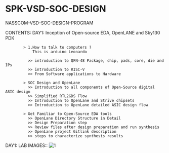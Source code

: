 # SPK-VSD-SOC-DESIGN

NASSCOM-VSD-SOC-DESIGN-PROGRAM

CONTENTS:
  DAY1: Inception of Open-source EDA, OpenLANE and Sky130 PDK
  
            > 1.How to talk to computers ?
                This is arduino Leonardo 
            
              >> introduction to QFN-48 Package, chip, pads, core, die and IPs
              >> introduction to RISC-V
              >> From Software applications to Hardware
              
            > SOC Design and OpenLane
              >> Introduction to all components of Open-Source digital ASIC design 
              >> Simplified RTL2GDS Flow
              >> Introduction to OpenLane and Strive chipsets
              >> Introduction to OpenLane detailed ASIC design flow

            > Get Familiar to Open-Source EDA tools
              >> OpenLane Directory Structure in Detail
              >> Design Preparation step
              >> Review files after design preparation and run synthesis
              >> OpenLane project Gitlink description
              >> steps to characterize synthesis results


DAY1:  LAB IMAGES::
      ![1](https://github.com/saipoojitha13/SPK-VSD-SOC-DESIGN/assets/142095120/42e894c3-7c13-464a-b7d0-aa8ad5e384e1)
      
  
  
                      
